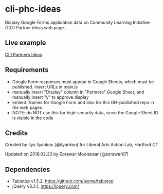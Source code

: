 # cli-phc-ideas
Display Google Forms application data on Community Learning Initiative (CLI) Partner ideas web page.

## Live example
[CLI Partners Ideas](http://commons.trincoll.edu/cli/partners/ideas)

## Requirements
- Google Form responses must appear in Google Sheets, which must be published. Insert URLs in main.js
- manually insert "Display" column in "Partners" Google Sheet, and manually insert "y" to approve display
- embed iframes for Google Form and also for this GH-published repo in the web pages
- NOTE: do NOT use this for high-security data, since the Google Sheet ID is visible in the code

## Credits
Created by Ilya Ilyankou (@ilyankou) for Liberal Arts Action Lab, Hartford CT

Updated on 2018.02.23 by Zorawar Moolenaar (@zorawar87)

## Dependencies
* Tabletop v1.5.2, https://github.com/jsoma/tabletop
* jQuery v3.2.1, https://jquery.com/
